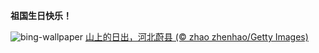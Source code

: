 
**祖国生日快乐！**

![bing-wallpaper](https://www.bing.com/th?id=OHR.NationalDay2022_ZH-CN3861603311_1920x1080.jpg)
[山上的日出，河北蔚县 (© zhao zhenhao/Getty Images)](https://www.bing.com/search?q=%E5%9B%BD%E5%BA%86%E8%8A%82&amp;form=hpcapt&amp;mkt=zh-cn)
  
